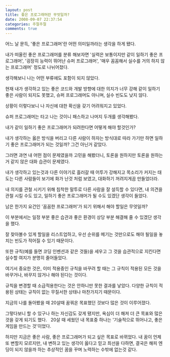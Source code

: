 ```yaml
---
layout: post
title: 좋은 프로그래머란 무엇일까?
date: 2008-09-07 22:37:54
categories: 주절주절
comments: true
---
```

어느 날 문득, '좋은 프로그래머'란 어떤 의미일까라는 생각을 하게 됐다.

내가 떠올린 좋은 프로그래머를 분류 해보자면 '실력은 보통이지만 같이 일하기 좋은 프로그래머', '굉장히 능력이 뛰어난 슈퍼 프로그래머', '매우 꼼꼼해서 실수를 거의 하지 않는 프로그래머' 정도로 나뉘어졌다.

생각해보니 나는 어떤 부류에도 포함이 되지 않았다.



현재 내가 생각하고 있는 좋은 코드와 개발 방향에 대한 의지가 너무 강해 같이 일하기 좋은 사람이 되지도 못했고, 슈퍼 프로그래머도 아니며, 실수 빈도도 낮지 않다.

상황이 이렇다보니 나 자신에 대한 확신을 갖기 어려워지고 있었다.

슈퍼 프로그래머는 타고 나는 것이니 패스하고 나머지 두개를 생각해봤다.

내가 같이 일하기 좋은 프로그래머가 되려한다면 어떻게 해야 할것인가?

내가 생각하는 옳은 방식을 버리고 다른 사람이 하자는 방식대로 따라 가기만 하면 일하기 좋은 프로그래머가 되는 것일까? 그건 아닌거 같았다.

그러면 과연 내 어떤 점이 문제였을까 고민을 해봤더니, 토론을 원하지만 토론을 원하는거 같지 않은 대화 습관이 문제였다.

내가 생각하고 있는것과 다른 이야기로 흘러갈 때 어투가 강해지고 목소리가 커지는 태도는 다른 사람들이 보기에 화가 난것 처럼 보였고, 대화하기 꺼려지게끔 만들었더라.

내 의지를 관철 시키기 위해 침착한 말투로 다른 사람을 잘 설득할 수 있다면, 내 의견을 관철 시킬 수도 있고, 일하기 좋은 프로그래머가 될 수도 있겠단 생각이 들었다.



남은 한가지 요건인 '꼼꼼한 프로그래머'가 되기 위해서 해야 할일은 무엇일까?

이 부분에서는 일정 부분 좋은 습관과 좋은 환경이 상당 부분 해결해 줄 수 있겠단 생각을 했다.

잘 찾아볼수 있게 할일을 리스트업하고, 우선 순위를 메기는 것만으로도 해야 될일을 놓치는 빈도가 적어질 수 있기 때문이다.

또한 규칙(예를 들면 코딩 인벤션과 같은 것들)을 세우고 그 것을 습관적으로 지킨다면 실수할 여지가 분명히 줄어들었다.

여기서 중요한 것은, 이미 적용중인 규칙을 바꾸려 할 때는 그 규칙이 적용된 모든 것을 바꾸거나, 바꾸지 않거나 해야 된다는 것이다.

규칙을 변경할 때 소급적용한다는 것은 안하니만 못한 결과를 낳았다. 다양한 규칙이 적용된 상태는 규칙이 없는 무질서한 상태나 마찬가지기 때문이다.



지금의 나를 돌아봤을 때 20살때 꿈꿔온 목표했던 것보다 많은 것이 이루어졌다. 

그렇다보니 할 수 있구나 하는 자신감도 갖게 됐지만, 욕심이 더 해져 더 큰 목표와 많은 것을 갖게 되기도 했다.
 
20살 때 세웠던 내 목표중 하나는 '기술적으로 뛰어나고, 좋은 게임을 만드는 것'이었다.

하지만 지금은 좋은 사람, 좋은 프로그래머가 되고 싶은 목표로 바뀌었다. 내 꿈이 언제 또 변할지 모르지만, 내 변하고 있는 생각이 옳다고 믿고 최선을 다하면, 결국은 해피 엔딩이 되지 않을까 하는 추상적인 꿈을 꾸며 노력하는 수밖에 없는것 같다.